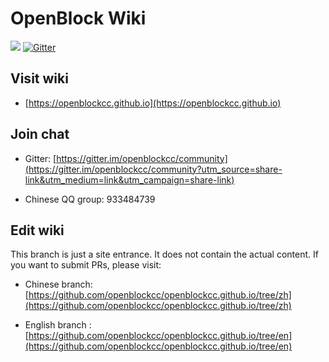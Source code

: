 # OpenBlock Wiki

![](https://img.shields.io/github/workflow/status/openblockcc/openblockcc.github.io/documentation-main/main) [![Gitter](https://badges.gitter.im/openblockcc/community.svg)](https://gitter.im/openblockcc/community?utm_source=badge&utm_medium=badge&utm_campaign=pr-badge)

## Visit wiki

- [https://openblockcc.github.io](https://openblockcc.github.io)

## Join chat

- Gitter: [https://gitter.im/openblockcc/community](https://gitter.im/openblockcc/community?utm_source=share-link&utm_medium=link&utm_campaign=share-link)

- Chinese QQ group: 933484739

## Edit wiki

This branch is just a site entrance. It does not contain the actual content. If you want to submit PRs, please visit:

- Chinese branch: [https://github.com/openblockcc/openblockcc.github.io/tree/zh](https://github.com/openblockcc/openblockcc.github.io/tree/zh)

- English branch : [https://github.com/openblockcc/openblockcc.github.io/tree/en](https://github.com/openblockcc/openblockcc.github.io/tree/en)
